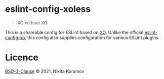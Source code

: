 # eslint-config-xoless

> XO without XO

This is a shareable config for ESLint based on [XO](https://github.com/xojs/xo).
Unlike the official
[eslint-config-xo](https://github.com/xojs/eslint-config-xo),
this config also supplies configuration for various ESLint plugins.

# Licence

[BSD-3-Clause](https://spdx.org/licenses/BSD-3-Clause.html) © 2021, Nikita Karamov
